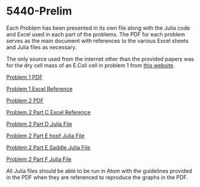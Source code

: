 # 5440-Prelim
Each Problem has been presented in its own file along with the Julia code and Excel used in each part of the problems. The PDF for each problem serves as the main document with references to the various Excel sheets and Julia files as necessary.

The only source used from the internet other than the provided papers was for the dry cell mass of an E.Coli cell in problem 1 from [this website](http://ecmdb.ca/e_coli_stats). 

[Problem 1 PDF](https://github.com/AndrewSimon-20/5440-Prelim/blob/master/Simon%2CAndrew%205440%20Prelim/Problem%201/Problem%201%20PDF%20(Final%20Version).pdf)

[Problem 1 Excel Reference](https://github.com/AndrewSimon-20/5440-Prelim/blob/master/Simon%2CAndrew%205440%20Prelim/Problem%201/Problem%201.xlsx)

[Problem 2 PDF](https://github.com/AndrewSimon-20/5440-Prelim/blob/master/Simon%2CAndrew%205440%20Prelim/Problem%202/Problem%202%20PDF%20(Final%20Version).pdf)

[Problem 2 Part C Excel Reference](https://github.com/AndrewSimon-20/5440-Prelim/blob/master/Simon%2CAndrew%205440%20Prelim/Problem%202/Problem%202%20Part%20C.xlsm)

[Problem 2 Part D Julia File](https://github.com/AndrewSimon-20/5440-Prelim/blob/master/Simon%2CAndrew%205440%20Prelim/Problem%202/Problem2PartD)

[Problem 2 Part E hopf Julia File](https://github.com/AndrewSimon-20/5440-Prelim/blob/master/Simon%2CAndrew%205440%20Prelim/Problem%202/Problem2PartE__hopf)

[Problem 2 Part E Saddle Julia File](https://github.com/AndrewSimon-20/5440-Prelim/blob/master/Simon%2CAndrew%205440%20Prelim/Problem%202/Problem2PartE___saddle)

[Problem 2 Part F Julia File](https://github.com/AndrewSimon-20/5440-Prelim/blob/master/Simon%2CAndrew%205440%20Prelim/Problem%202/Problem2PartF)


All Julia files should be able to be run in Atom with the guidelines provided in the PDF when they are referenced to reproduce the graphs in the PDF.


